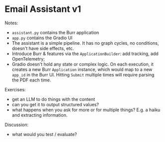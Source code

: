 # Email Assistant v1

Notes:
- `assistant.py` contains the Burr application
- `app.py` contains the Gradio UI
- The assistant is a simple pipeline. It has no graph cycles, no conditions, doesn't have side effects, etc.
 - Introduce Burr & features via the `ApplicationBuilder`: add tracking, add OpenTelemetry;
- Gradio doesn't hold any state or complex logic. On each execution, it creates a new Burr `Application` instance, which would map to a new `app_id` in the Burr UI. Hitting `Submit` multiple times will require parsing the PDF each time.

Exercises:
- get an LLM to do things with the content
- can you get it to output structured values?
- what happens when you ask for more or for multiple things? E.g. a haiku and extracting information.

Discussion:
- what would you test / evaluate?